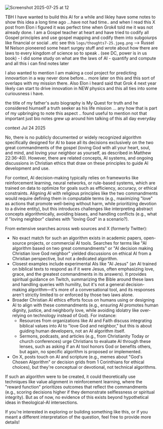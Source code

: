 ![Screenshot 2025-07-25 at 12](Screenshot%202025-07-25%20at%2012.19.01%E2%80%AFPM.png)

TBH I have wanted to build this AI for a while and likley have some notes to show this idea a long time ago ...have not had time.. and when I read this X post from Elon i figured it was perfect time when Grok4 told me it was not already done. I am a Gospel teacher at heart and have tried to codify all Gospel principles and use gospel mapping and codify them into subgoiurps like financial or social ..etc see this `logs/thoughts7-25.jpeg.png` --> Russel M Nelson pioneered some heart surgey stuff and wrote about how there are laws to every kingdom of science so to speak . (see DC, power is in us book) - I did some study on what are the laws of AI - quantify and compute and all this i can find notes later 

I also wanted to mention I am making a cool project for predicting innovartion in a way never done before... more later on this and this sort of overlaps with my mission there. Also Elon i heard said that Grok 4 next year likely can start to drive innovation in NEW physics and this all ties into some curiousness i have. 

the title of my father's auto biography is My Quest for truth and he considered hiumself a truth seeker as his life mission ... any how that is part of my upbringing to note this aspect .. found useful to mention not that important just bio notes grew up around him talking of this all day everyday

context Jul 24 2025 

No, there is no publicly documented or widely recognized algorithm specifically designed for AI to base all its decisions exclusively on the two great commandments of the gospel (loving God with all your heart, soul, and mind, and loving your neighbor as yourself, as described in Matthew 22:36-40). However, there are related concepts, AI systems, and ongoing discussions in Christian ethics that draw on these principles to guide AI development and use.

For context, AI decision-making typically relies on frameworks like reinforcement learning, neural networks, or rule-based systems, which are trained on data to optimize for goals such as efficiency, accuracy, or ethical constraints. Aligning AI with religious principles like the two commandments would require defining them in computable terms (e.g., maximizing "love" as actions that promote well-being without harm, while prioritizing devotion to a divine entity), but this introduces challenges like interpreting abstract concepts algorithmically, avoiding biases, and handling conflicts (e.g., what if "loving neighbor" clashes with "loving God" in a scenario?).

From extensive searches across web sources and X (formerly Twitter):
- No exact match for such an algorithm exists in academic papers, open-source projects, or commercial AI tools. Searches for terms like "AI algorithm based on two great commandments" or "AI decision making Christian love God neighbor" yielded discussions on ethical AI from a Christian perspective, but not a dedicated algorithm.
- Closest examples include experimental AIs like "AI Jesus" (an AI trained on biblical texts to respond as if it were Jesus, often emphasizing love, grace, and the greatest commandments in its answers). It provides spiritual guidance on Twitch, summarizing the Bible around these laws and handling queries with humility, but it's not a general decision-making algorithm—it's more of a conversational tool, and its responses aren't strictly limited to or enforced by those two laws alone.
- Broader Christian AI ethics efforts focus on humans using or designing AI to align with these commandments (e.g., ensuring AI promotes human dignity, justice, and neighborly love, while avoiding idolatry like over-relying on technology instead of God). For instance:
  - Resources from organizations like AI and Faith discuss integrating biblical values into AI to "love God and neighbor," but this is about guiding human developers, not an AI algorithm itself.
  - Sermons, podcasts, and articles (e.g., from Christianity Today or church conferences) urge Christians to evaluate AI through these lenses, such as asking if an AI tool honors God or benefits others, but again, no specific algorithm is proposed or implemented.
- On X, posts touch on AI and scripture (e.g., memes about "God's Chosen Algorithm" or decision grids from 1 Corinthians for ethical choices), but they're conceptual or devotional, not technical algorithms.

If such an algorithm were to be created, it could theoretically use techniques like value alignment in reinforcement learning, where the "reward function" prioritizes outcomes that reflect the commandments (e.g., scoring decisions higher if they demonstrate selflessness or spiritual integrity). But as of now, no evidence of this exists beyond hypothetical ideas in theological-AI intersections.

If you're interested in exploring or building something like this, or if you meant a different interpretation of the question, feel free to provide more details!